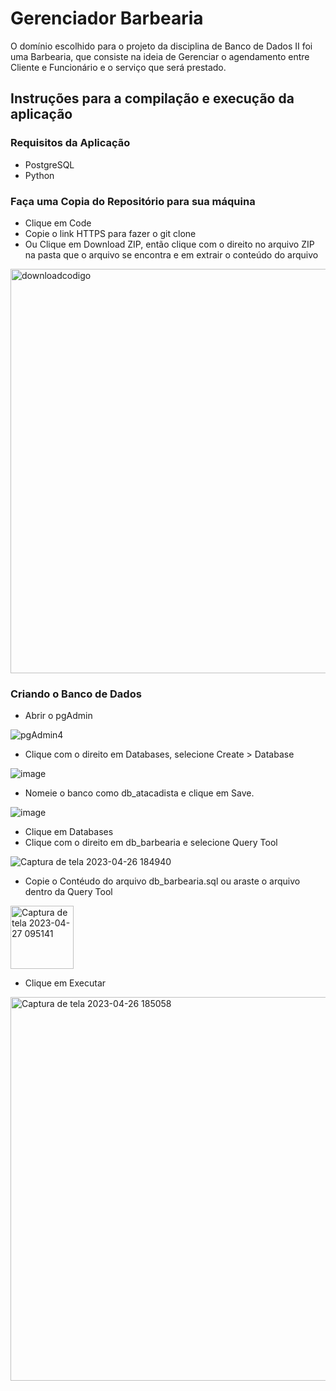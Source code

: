 # Gerenciador Barbearia

O domínio escolhido para o projeto da disciplina de Banco de Dados II foi uma Barbearia, que consiste na ideia de Gerenciar o agendamento entre Cliente e Funcionário e o serviço que será prestado. 

## Instruções para a compilação e execução da aplicação

### Requisitos da Aplicação
 - PostgreSQL
 - Python
 
### Faça uma Copia do Repositório para sua máquina
 - Clique em Code
 - Copie o link HTTPS para fazer o git clone
 - Ou Clique em Download ZIP, então clique com o direito no arquivo ZIP na pasta que o arquivo se encontra e em extrair o conteúdo do arquivo
<img width="647" alt="downloadcodigo" src="https://user-images.githubusercontent.com/40742096/234862519-9636623a-8f7e-43ad-a2ea-b51270b67b9f.png">

 
### Criando o Banco de Dados
 - Abrir o pgAdmin
  
![pgAdmin4](https://user-images.githubusercontent.com/40742096/234708693-a42f522f-7b08-465e-8a85-72db77a24c84.png)

 - Clique com o direito em Databases, selecione Create > Database

![image](https://user-images.githubusercontent.com/40742096/234709548-f7b55ae7-0d09-421c-96d4-cbd02a5e56f0.png)

 - Nomeie o banco como db_atacadista e clique em Save.

![image](https://user-images.githubusercontent.com/40742096/234709747-0dab4b09-2c35-4146-ac7a-416de6dfbc60.png)

 - Clique em Databases
 - Clique com o direito em db_barbearia e selecione Query Tool
 
 ![Captura de tela 2023-04-26 184940](https://user-images.githubusercontent.com/40742096/234866485-4594de66-46e9-4867-a6f2-d7cf22258c04.png)
 
 - Copie o Contéudo do arquivo db_barbearia.sql ou araste o arquivo dentro da Query Tool
 
 <img width="101" alt="Captura de tela 2023-04-27 095141" src="https://user-images.githubusercontent.com/40742096/234867528-dfd0b4c6-23ac-4585-9079-84a1ccdca151.png">
 
 - Clique em Executar
 
<img width="614" alt="Captura de tela 2023-04-26 185058" src="https://user-images.githubusercontent.com/40742096/234868331-ae2e6ceb-7201-48fe-8b7a-87a101b58c37.png">



